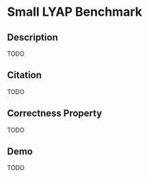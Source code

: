 # Small LYAP Benchmark

## Description

TODO

## Citation

TODO

## Correctness Property

TODO

## Demo

TODO